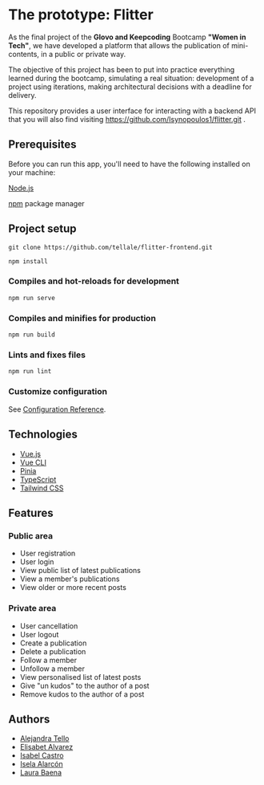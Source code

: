 
# The prototype: Flitter

As the final project of the **Glovo and Keepcoding** Bootcamp **"Women in Tech"**, we have developed a platform that allows the publication of mini-contents, 
in a public or private way.

The objective of this project has been to put into practice everything learned during the bootcamp, simulating a real situation: development of a project using iterations, making architectural decisions with a deadline for delivery.

This repository provides a user interface for interacting with a backend API that you will also find visiting https://github.com/Isynopoulos1/flitter.git .








## Prerequisites

Before you can run this app, you'll need to have the following installed on your machine:

[Node.js](https://nodejs.org/en/)

[npm](https://www.npmjs.com/) package manager



## Project setup

```
git clone https://github.com/tellale/flitter-frontend.git
```

```
npm install
```

### Compiles and hot-reloads for development
```
npm run serve
```

### Compiles and minifies for production
```
npm run build
```

### Lints and fixes files
```
npm run lint
```

### Customize configuration
See [Configuration Reference](https://cli.vuejs.org/config/).





## Technologies

 - [Vue.js](https://vuejs.org/)
 - [Vue CLI](https://cli.vuejs.org/)
 - [Pinia](https://pinia.vuejs.org/)
 - [TypeScript](https://www.typescriptlang.org/)
 - [Tailwind CSS](https://tailwindcss.com/)




## Features

### Public area

- User registration
- User login
- View public list of latest publications
- View a member's publications
- View older or more recent posts

### Private area

- User cancellation
- User logout
- Create a publication
- Delete a publication
- Follow a member
- Unfollow a member
- View personalised list of latest posts
- Give "un kudos" to the author of a post
- Remove kudos to the author of a post



## Authors

- [Alejandra Tello](https://github.com/tellale)
- [Elisabet Alvarez](https://github.com/EliFullStack)
- [Isabel Castro](https://github.com/Behbiz)
- [Isela Alarcón](https://github.com/Isynopoulos1)
- [Laura Baena](https://github.com/LauBaena)





